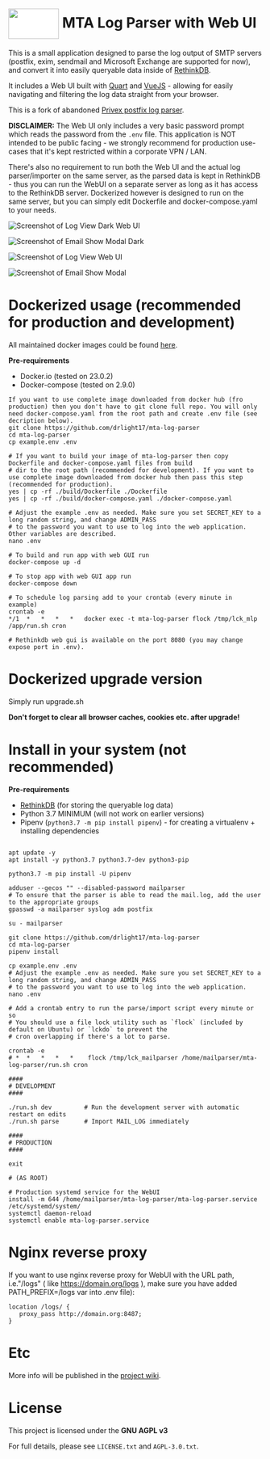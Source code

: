 <h1><img style="background: white;" align="center" width="100" height="60" src="https://raw.githubusercontent.com/drlight17/mta-log-parser/mlp_v.1.1.0/mlp/static/images/logo.png"> MTA Log Parser with Web UI</h1>



This is a small application designed to parse the log output of SMTP servers (postfix, exim, sendmail and Microsoft Exchange are supported for now), and convert it into easily queryable data inside of [RethinkDB](https://rethinkdb.com/).

It includes a Web UI built with [Quart](https://github.com/pgjones/quart) and [VueJS](https://vuejs.org/) - allowing
for easily navigating and filtering the log data straight from your browser.

This is a fork of abandoned [Privex postfix log parser](https://github.com/Privex/postfix-parser).

**DISCLAIMER:** The Web UI only includes a very basic password prompt which reads the password from the `.env` file.
This application is NOT intended to be public facing - we strongly recommend for production use-cases that it's
kept restricted within a corporate VPN / LAN.

There's also no requirement to run both the Web UI and the actual log parser/importer on the same server, as the
parsed data is kept in RethinkDB - thus you can run the WebUI on a separate server as long as it has access to the
RethinkDB server. Dockerized however is designed to run on the same server, but you can simply edit Dockerfile and docker-compose.yaml to your needs.

![Screenshot of Log View Dark Web UI](https://raw.githubusercontent.com/drlight17/mta-log-parser/master/screenshot3.JPG)

![Screenshot of Email Show Modal Dark](https://raw.githubusercontent.com/drlight17/mta-log-parser/master/screenshot4.JPG)

![Screenshot of Log View Web UI](https://raw.githubusercontent.com/drlight17/mta-log-parser/master/screenshot1.JPG)

![Screenshot of Email Show Modal](https://raw.githubusercontent.com/drlight17/mta-log-parser/master/screenshot2.JPG)


Dockerized usage (recommended for production and development)
========
All maintained docker images could be found [here](https://hub.docker.com/r/drlight17/mta-log-parser/tags).

**Pre-requirements**
- Docker.io (tested on 23.0.2)
- Docker-compose (tested on 2.9.0)

```
If you want to use complete image downloaded from docker hub (fro production) then you don't have to git clone full repo. You will only need docker-compose.yaml from the root path and create .env file (see decription below).
git clone https://github.com/drlight17/mta-log-parser
cd mta-log-parser
cp example.env .env

# If you want to build your image of mta-log-parser then copy Dockerfile and docker-compose.yaml files from build
# dir to the root path (recommended for development). If you want to use complete image downloaded from docker hub then pass this step (recommended for production).
yes | cp -rf ./build/Dockerfile ./Dockerfile
yes | cp -rf ./build/docker-compose.yaml ./docker-compose.yaml

# Adjust the example .env as needed. Make sure you set SECRET_KEY to a long random string, and change ADMIN_PASS 
# to the password you want to use to log into the web application. Other variables are described. 
nano .env

# To build and run app with web GUI run
docker-compose up -d

# To stop app with web GUI app run
docker-compose down

# To schedule log parsing add to your crontab (every minute in example)
crontab -e
*/1  *   *   *   *   docker exec -t mta-log-parser flock /tmp/lck_mlp /app/run.sh cron

# Rethinkdb web gui is available on the port 8080 (you may change expose port in .env).
```
Dockerized upgrade version
========

Simply run upgrade.sh

**Don't forget to clear all browser caches, cookies etc. after upgrade!**

Install in your system (not recommended)
========

**Pre-requirements**

 - [RethinkDB](https://rethinkdb.com/) (for storing the queryable log data)
 - Python 3.7 MINIMUM (will not work on earlier versions)
 - Pipenv (`python3.7 -m pip install pipenv`) - for creating a virtualenv + installing dependencies


```

apt update -y
apt install -y python3.7 python3.7-dev python3-pip

python3.7 -m pip install -U pipenv

adduser --gecos "" --disabled-password mailparser
# To ensure that the parser is able to read the mail.log, add the user to the appropriate groups
gpasswd -a mailparser syslog adm postfix

su - mailparser

git clone https://github.com/drlight17/mta-log-parser
cd mta-log-parser
pipenv install

cp example.env .env
# Adjust the example .env as needed. Make sure you set SECRET_KEY to a long random string, and change ADMIN_PASS 
# to the password you want to use to log into the web application.
nano .env

# Add a crontab entry to run the parse/import script every minute or so
# You should use a file lock utility such as `flock` (included by default on Ubuntu) or `lckdo` to prevent the
# cron overlapping if there's a lot to parse.

crontab -e
# *  *   *   *   *    flock /tmp/lck_mailparser /home/mailparser/mta-log-parser/run.sh cron

####
# DEVELOPMENT
####

./run.sh dev         # Run the development server with automatic restart on edits
./run.sh parse       # Import MAIL_LOG immediately

####
# PRODUCTION
####

exit

# (AS ROOT)

# Production systemd service for the WebUI
install -m 644 /home/mailparser/mta-log-parser/mta-log-parser.service /etc/systemd/system/
systemctl daemon-reload
systemctl enable mta-log-parser.service
```
Nginx reverse proxy
===================
If you want to use nginx reverse proxy for WebUI  with the URL path, i.e."/logs" ( like https://domain.org/logs ), make sure you have added PATH_PREFIX=/logs
var into .env file):
```
location /logs/ {
   proxy_pass http://domain.org:8487;
}
```
Etc
========
More info will be published in the [project wiki](https://github.com/drlight17/mta-log-parser/wiki).

# License

This project is licensed under the **GNU AGPL v3**

For full details, please see `LICENSE.txt` and `AGPL-3.0.txt`.


